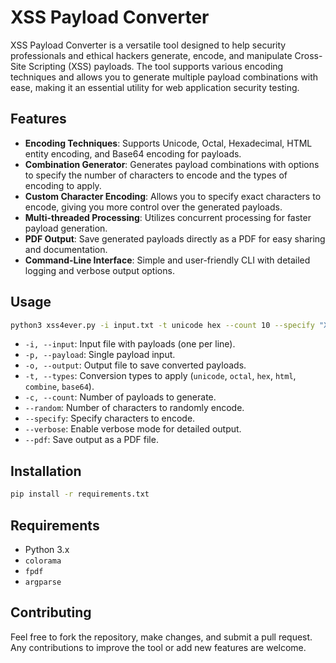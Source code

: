 # XSS Payload Converter

XSS Payload Converter is a versatile tool designed to help security professionals and ethical hackers generate, encode, and manipulate Cross-Site Scripting (XSS) payloads. The tool supports various encoding techniques and allows you to generate multiple payload combinations with ease, making it an essential utility for web application security testing.

## Features

- **Encoding Techniques**: Supports Unicode, Octal, Hexadecimal, HTML entity encoding, and Base64 encoding for payloads.
- **Combination Generator**: Generates payload combinations with options to specify the number of characters to encode and the types of encoding to apply.
- **Custom Character Encoding**: Allows you to specify exact characters to encode, giving you more control over the generated payloads.
- **Multi-threaded Processing**: Utilizes concurrent processing for faster payload generation.
- **PDF Output**: Save generated payloads directly as a PDF for easy sharing and documentation.
- **Command-Line Interface**: Simple and user-friendly CLI with detailed logging and verbose output options.

## Usage

```bash
python3 xss4ever.py -i input.txt -t unicode hex --count 10 --specify "XSS" --pdf output.pdf
```

- `-i, --input`: Input file with payloads (one per line).
- `-p, --payload`: Single payload input.
- `-o, --output`: Output file to save converted payloads.
- `-t, --types`: Conversion types to apply (`unicode`, `octal`, `hex`, `html`, `combine`, `base64`).
- `-c, --count`: Number of payloads to generate.
- `--random`: Number of characters to randomly encode.
- `--specify`: Specify characters to encode.
- `--verbose`: Enable verbose mode for detailed output.
- `--pdf`: Save output as a PDF file.

## Installation

```bash
pip install -r requirements.txt
```

## Requirements

- Python 3.x
- `colorama`
- `fpdf`
- `argparse`

## Contributing

Feel free to fork the repository, make changes, and submit a pull request. Any contributions to improve the tool or add new features are welcome.

